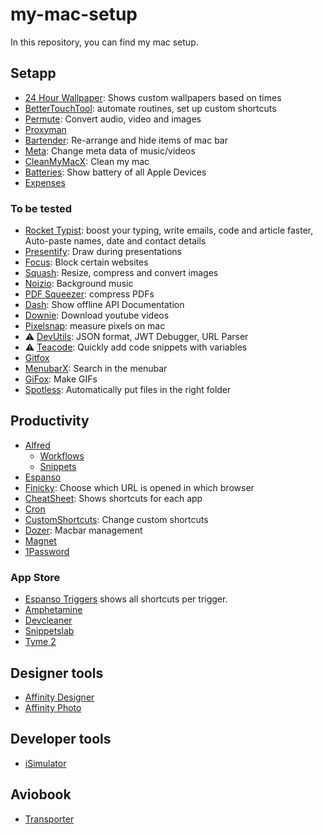 # my-mac-setup

In this repository, you can find my mac setup.


## Setapp
* [24 Hour Wallpaper](https://www.jetsoncreative.com/24hourwallpaper): Shows custom wallpapers based on times
* [BetterTouchTool](https://folivora.ai): automate routines, set up custom shortcuts
* [Permute](https://software.charliemonroe.net/permute/): Convert audio, video and images
* [Proxyman](https://proxyman.io)
* [Bartender](https://www.macbartender.com/Bartender4/): Re-arrange and hide items of mac bar
* [Meta](https://www.nightbirdsevolve.com/meta/): Change meta data of music/videos
* [CleanMyMacX](https://macpaw.com/cleanmymac): Clean my mac
* [Batteries](https://www.fadel.io): Show battery of all Apple Devices
* [Expenses](https://getexpenses.app)

### To be tested
* [Rocket Typist](https://www.witt-software.com/rockettypist/): boost your typing, write emails, code and article faster, Auto-paste names, date and contact details
* [Presentify](https://presentify.compzets.com): Draw during presentations
* [Focus](https://heyfocus.com): Block certain websites
* [Squash](https://www.realmacsoftware.com/squash/): Resize, compress and convert images
* [Noizio](https://noiz.io): Background music
* [PDF Squeezer](https://www.witt-software.com/pdfsqueezer/): compress PDFs
* [Dash](https://kapeli.com/dash): Show offline API Documentation
* [Downie](https://software.charliemonroe.net/downie/): Download youtube videos
* [Pixelsnap](https://getpixelsnap.com/?ref=setapp): measure pixels on mac
* ⚠️ [DevUtils](https://devutils.app): JSON format, JWT Debugger, URL Parser
* ⚠️  [Teacode](https://www.apptorium.com/teacode/articles/introduction): Quickly add code snippets with variables
* [Gitfox](https://www.gitfox.app)
* [MenubarX](https://menubarx.app): Search in the menubar
* [GiFox](https://gifox.io): Make GIFs
* [Spotless](https://www.lightpillar.com/spotless.html): Automatically put files in the right folder

## Productivity
* [Alfred](/Alfred/)
    * [Workflows](/Alfred/Workflows/)
    * [Snippets](./Alfred/Snippets)
* [Espanso](https://espanso.org)
* [Finicky](/Finicky/): Choose which URL is opened in which browser
* [CheatSheet](https://www.mediaatelier.com/CheatSheet/?ref=CustomShortcuts): Shows shortcuts for each app
* [Cron](https://cron.com/join/rscnvjpm)
* [CustomShortcuts](https://www.houdah.com/customShortcuts/?ref=mediaatelier): Change custom shortcuts
* [Dozer](https://github.com/Mortennn/Dozer): Macbar management
* [Magnet](https://magnet.crowdcafe.com)
* [1Password](https://1password.com)

### App Store
* [Espanso Triggers](https://github.com/einstweilen/espanso-triggers/releases/tag/1.1) shows all shortcuts per trigger.
* [Amphetamine](https://apps.apple.com/us/app/amphetamine/id937984704?mt=12)
* [Devcleaner](https://apps.apple.com/us/app/devcleaner-for-xcode/id1388020431?mt=12)
* [Snippetslab](https://apps.apple.com/us/app/snippetslab/id1006087419?mt=12)
* [Tyme 2](https://apps.apple.com/us/app/tyme-2/id1063996724?mt=12)


## Designer tools
* [Affinity Designer](https://affinity.serif.com/en-gb/)
* [Affinity Photo](https://affinity.serif.com/en-gb/)

## Developer tools
* [iSimulator](https://github.com/wigl/iSimulator)

## Aviobook
* [Transporter](https://apps.apple.com/us/app/transporter/id1450874784?mt=12)